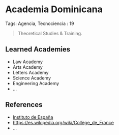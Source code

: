 # Academia Dominicana

Tags: Agencia, Tecnociencia
: 19

> Theoretical Studies & Training.
> 

## Learned Academies

- Law Academy
- Arts Academy
- Letters Academy
- Science Academy
- Engineering Academy
- …

## References

- [Instituto de España](https://es.wikipedia.org/wiki/Instituto_de_Espa%C3%B1a)
- https://es.wikipedia.org/wiki/Collège_de_France
- …